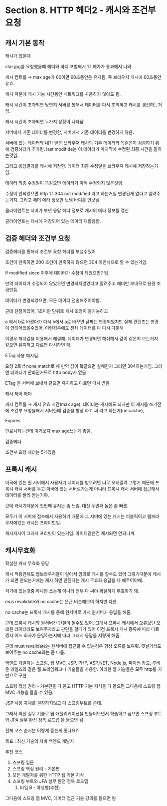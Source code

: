 # Section 8. HTTP 헤더2 - 캐시와 조건부 요청

## 캐시 기본 동작

캐시가 없을때

star jpg를 요청했을때 헤더와 바디 포함해서 1.1 메가가 통과해서 나와

캐시 컨트롤 ⇒ max age가 60이면 60초동안은 유지됨. 즉 브라우저 캐시에 60초동안 유효. 

캐시 덕분에 캐시 가능 시간동안 네트워크를 사용하지 않아도 됨.

캐시 시간이 초과되면 당연히 서버를 통해서 데이터를 다시 조회하고 캐시를 갱신하는거임.

캐시 시간이 초과되면 두가지 상황이 나타남

서버에서 기존 데이터를 변경함, 서버에서 기존 데이터를 변경하지 않음.

서버에 있는 데이터와 내가 받은 브라우저 캐시의 기존 데이터와 똑같은지 검증하기 위해 검증헤더가 추가됨. last modifide는 이 데이터가 마지막에 수정된 최종 시간을 말하는것임.

그리고 응답결과를 캐시에 저장함. 데이터 최종 수정일을 브라우저 캐시에 저장하는거임.

데이터 최종 수정일이 똑같으면 데이터가 아직 수정되지 않은것임.

수정이 안되었으면 http 1.1 304 not modified 라고 하는거임 변경된게 없다고 알려주는거지. 그리고 헤더 메타 정보만 보냄 바디를 안보냄

클라이언트는 서버가 보낸 응답 헤더 정보로 캐시의 메타 정보를 갱신

클라이언트는 캐시에 저장되어 있는 데이터 재활용함.

## 검증 헤더와 조건부 요청

검증헤더를 통해서 조건부 요청 헤더를 보낼수있어

조건이 만족하면 200 조건이 만족하지 않으면 304 이런식으로 할 수 있는거임. 

If modified since 이후에 데이터가 수정이 되었으면? 임

만약 데이터가 수정되지 않았으면 변경되지않았다고 알려주고 헤더만 보내므로 용량 조금만듬

데이터가 변경되었으면, 모든 데이터 전송해주어야함.

근데 단점이있어, 1초미만 단위로 캐시 조정이 불가능하고

a 에서 b로 바꿧다가 다시 b에서 a로 바꾸면 날짜는 변경되었지만 실제 컨텐츠는 변경이 안되어있을수있어. 이런경우에도 전체 데이터를 다 다시 다운해

이경우 해쉬값을 이용해서 해결해. 데이터가 변경되면 해쉬해서 값이 같은지 보는거지 같으면 유지하고 다르면 다시하면 돼.

ETag 사용 예시임.

요청 2로 if none match로 해 만약 값이 똑같으면 실패한거 그러면 304하는거임. 그러면 데이터가 안바뀐거므로 http body가 없음

ETag 만 서버에 보내서 같으면 유지하고 다르면 다시 받음

캐시 제어 헤더

캐시 컨트롤 ⇒ 캐시 유효 시간(max age), 데이터는 캐시해도 되지만 이 캐시를 쓰기전에 조건부 요청을해서 서버한테 검증을 항상 하고 써 라고 하는게(no cache), 

Expires

만료시키는건데 이거보다 max age쓰는게 좋음.

검증헤더

조건부 요청 헤더는 5개있음

## 프록시 캐시

미국에 있는 원 서버에서 사용자가 데이터를 받으려면 너무 오래걸려 그렇기 때문에 프록시 캐시 서버를 두고 미국에 있는 서버로가는게 아니라 프록시 캐시 서버에 접근해서 데이터를 빨리 받는거야.

근데 캐시기때문에 첫번째 유저는 좀 느림. 대신 두번째 놈은 좀 빠름.

모두가 이 서버에 접속해서 사용하기 때문에 그 서버에 있는 캐시는 퍼블릭이고 웹브라우저에있는 캐시는 프라이빗임.

캐시지시어 그래서 프리빗이 있는거임. 아이디같은건 캐시되면 안되니까.

## 캐시무효화

확실한 캐시 무효화 응답

캐시 적용안해도 웹브라우저들이 알아서 임의로 캐시를 할수도 있어 그렇기때문에 캐시가 되면 안되는거에는 캐시 하면 안된다는 캐시 무효화 응답을 다 해주어야해.

저기에 있는것중 하나만 쓰는게 아니라 전부 다 써야 확실하게 무효화가 돼.

mus revalidate와 no cache는 은근 비슷해보여 하지만 다름.

no cache는 프록시 캐시를 통해 원서버로 가서 원서버가 응답을 해줌. 

근데 프록시 캐시와 원서버간 단절이 될수도 있어. 그래서 프록시 캐시에서 오류보단 오래된 데이터라도 보여주자라고 판단을 할때가 있어 이건 프록시 캐시 종류에 따라 다르겠지 어느 회사가 운영하는지에 따라 그래서 응답을 저렇게 해줌.

근데 must revalidate는 원서버에 접근할 수 없는경우 항상 오류를 보여줘. 옛날거라도 보여주는 no cache와는 좀 다름.

백엔드 개발자는 스프링, 웹 MVC, JSP, PHP, ASP.NET, Node.js, 파이썬 장고, 루비 온 레일즈와 같은 웹 프레임워크나 기술들을 사용함. 이러한 웹 기술들은 모두 http를 기반으로 구현

스프링 핵심 원리 - 기본편을 다 듣고 HTTP 기본 지식을 다 들으면 그다음에 스프링 웹 MVC 가능을 들을 수 있음.

JSP 사용 자체를 권장하지않고 다 스프링부트를 쓴대.

그래서 최신 실무 기술로 웹 애플리케이션을 만들어보면서 학습하고 싶으면 스프링 부트와 JPA 실무 완전 정복 로드맵 을 들으면 됨.

전체 코스 순서는 어떻게 듣는게 좋나요?

목표 : 최신 기술의 자바 백엔드 개발자

추천 코스

1. 스프링 입문
2. 스프링 핵심 원리 - 기본편
3. 모든 개발자를 위한 HTTP 웹 기본 지식
4. 스프링 부트와 JPA 실무 완전 정복 로드맵
    1. 타입 B - 야생형(추천)

그다음에 스프링 웹 MVC, 데이터 접근 기술 강의를 들으면 됨
